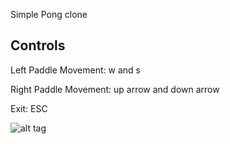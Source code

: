 Simple Pong clone

Controls
---------
Left Paddle Movement: w and s

Right Paddle Movement: up arrow and down arrow

Exit: ESC

![alt tag](https://raw.github.com/rogertux/PaddleTennis/master/screen.png)
